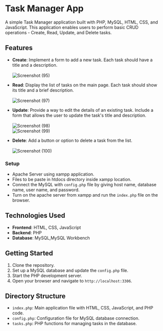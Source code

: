 # Task Manager App

A simple Task Manager application built with PHP, MySQL, HTML, CSS, and JavaScript. This application enables users to perform basic CRUD operations - Create, Read, Update, and Delete tasks.

## Features
- **Create**: Implement a form to add a new task. Each task should have a title and a description.<br><br>
![Screenshot (95)](https://github.com/VishalBam/Task-Manager/assets/70063001/29240e45-daf2-4f03-9536-26411dee0a2d)<br>

- **Read**: Display the list of tasks on the main page. Each task should show its title and a brief description.<br><br>
  ![Screenshot (97)](https://github.com/VishalBam/Task-Manager/assets/70063001/38640dc7-9ff4-4f28-8ed6-b107cde7c369)<br>

- **Update**: Provide a way to edit the details of an existing task. Include a form that allows the user to update the task's title and description.<br><br>
  ![Screenshot (98)](https://github.com/VishalBam/Task-Manager/assets/70063001/c43ba4be-557a-4794-950a-f58248143dc4)<br>
  ![Screenshot (99)](https://github.com/VishalBam/Task-Manager/assets/70063001/c25b1c52-0664-458e-a4b8-d09bb4ca2c0e)<br>


- **Delete**: Add a button or option to delete a task from the list.<br><br>
  ![Screenshot (100)](https://github.com/VishalBam/Task-Manager/assets/70063001/37855ee9-8952-4850-9fa2-9d4ddfa70ed0)<br>

  
  

### Setup
 - Apache Server using xampp application.
 - Files to be paste in htdocs directory inside xampp location.
 - Connect the MySQL with `config.php` file by giving host name, database name, user name, and password.
 - Turn on the apache server from xampp and run the `index.php` file on the browser. 

## Technologies Used
- **Frontend**: HTML, CSS, JavaScript
- **Backend**: PHP
- **Database**: MySQL,MySQL Workbench

## Getting Started
1. Clone the repository.
2. Set up a MySQL database and update the `config.php` file.
3. Start the PHP development server.
4. Open your browser and navigate to `http://localhost:3306`.

## Directory Structure
- `index.php`: Main application file with HTML, CSS, JavaScript, and PHP code.
- `config.php`: Configuration file for MySQL database connection.
- `tasks.php`: PHP functions for managing tasks in the database.

